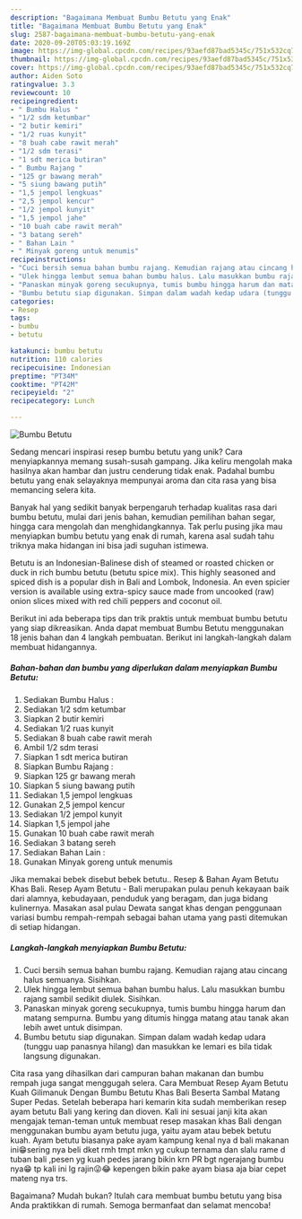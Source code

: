 ```yaml
---
description: "Bagaimana Membuat Bumbu Betutu yang Enak"
title: "Bagaimana Membuat Bumbu Betutu yang Enak"
slug: 2587-bagaimana-membuat-bumbu-betutu-yang-enak
date: 2020-09-20T05:03:19.169Z
image: https://img-global.cpcdn.com/recipes/93aefd87bad5345c/751x532cq70/bumbu-betutu-foto-resep-utama.jpg
thumbnail: https://img-global.cpcdn.com/recipes/93aefd87bad5345c/751x532cq70/bumbu-betutu-foto-resep-utama.jpg
cover: https://img-global.cpcdn.com/recipes/93aefd87bad5345c/751x532cq70/bumbu-betutu-foto-resep-utama.jpg
author: Aiden Soto
ratingvalue: 3.3
reviewcount: 10
recipeingredient:
- " Bumbu Halus "
- "1/2 sdm ketumbar"
- "2 butir kemiri"
- "1/2 ruas kunyit"
- "8 buah cabe rawit merah"
- "1/2 sdm terasi"
- "1 sdt merica butiran"
- " Bumbu Rajang "
- "125 gr bawang merah"
- "5 siung bawang putih"
- "1,5 jempol lengkuas"
- "2,5 jempol kencur"
- "1/2 jempol kunyit"
- "1,5 jempol jahe"
- "10 buah cabe rawit merah"
- "3 batang sereh"
- " Bahan Lain "
- " Minyak goreng untuk menumis"
recipeinstructions:
- "Cuci bersih semua bahan bumbu rajang. Kemudian rajang atau cincang halus semuanya. Sisihkan."
- "Ulek hingga lembut semua bahan bumbu halus. Lalu masukkan bumbu rajang sambil sedikit diulek. Sisihkan."
- "Panaskan minyak goreng secukupnya, tumis bumbu hingga harum dan matang sempurna. Bumbu yang ditumis hingga matang atau tanak akan lebih awet untuk disimpan."
- "Bumbu betutu siap digunakan. Simpan dalam wadah kedap udara (tunggu uap panasnya hilang) dan masukkan ke lemari es bila tidak langsung digunakan."
categories:
- Resep
tags:
- bumbu
- betutu

katakunci: bumbu betutu 
nutrition: 110 calories
recipecuisine: Indonesian
preptime: "PT34M"
cooktime: "PT42M"
recipeyield: "2"
recipecategory: Lunch

---
```



![Bumbu Betutu](https://img-global.cpcdn.com/recipes/93aefd87bad5345c/751x532cq70/bumbu-betutu-foto-resep-utama.jpg)

Sedang mencari inspirasi resep bumbu betutu yang unik? Cara menyiapkannya memang susah-susah gampang. Jika keliru mengolah maka hasilnya akan hambar dan justru cenderung tidak enak. Padahal bumbu betutu yang enak selayaknya mempunyai aroma dan cita rasa yang bisa memancing selera kita.

Banyak hal yang sedikit banyak berpengaruh terhadap kualitas rasa dari bumbu betutu, mulai dari jenis bahan, kemudian pemilihan bahan segar, hingga cara mengolah dan menghidangkannya. Tak perlu pusing jika mau menyiapkan bumbu betutu yang enak di rumah, karena asal sudah tahu triknya maka hidangan ini bisa jadi suguhan istimewa.

Betutu is an Indonesian-Balinese dish of steamed or roasted chicken or duck in rich bumbu betutu (betutu spice mix). This highly seasoned and spiced dish is a popular dish in Bali and Lombok, Indonesia. An even spicier version is available using extra-spicy sauce made from uncooked (raw) onion slices mixed with red chili peppers and coconut oil.


Berikut ini ada beberapa tips dan trik praktis untuk membuat bumbu betutu yang siap dikreasikan. Anda dapat membuat Bumbu Betutu menggunakan 18 jenis bahan dan 4 langkah pembuatan. Berikut ini langkah-langkah dalam membuat hidangannya.

<!--inarticleads1-->

##### Bahan-bahan dan bumbu yang diperlukan dalam menyiapkan Bumbu Betutu:

1. Sediakan  Bumbu Halus :
1. Sediakan 1/2 sdm ketumbar
1. Siapkan 2 butir kemiri
1. Sediakan 1/2 ruas kunyit
1. Sediakan 8 buah cabe rawit merah
1. Ambil 1/2 sdm terasi
1. Siapkan 1 sdt merica butiran
1. Siapkan  Bumbu Rajang :
1. Siapkan 125 gr bawang merah
1. Siapkan 5 siung bawang putih
1. Sediakan 1,5 jempol lengkuas
1. Gunakan 2,5 jempol kencur
1. Sediakan 1/2 jempol kunyit
1. Siapkan 1,5 jempol jahe
1. Gunakan 10 buah cabe rawit merah
1. Sediakan 3 batang sereh
1. Sediakan  Bahan Lain :
1. Gunakan  Minyak goreng untuk menumis


Jika memakai bebek disebut bebek betutu.. Resep &amp; Bahan Ayam Betutu Khas Bali. Resep Ayam Betutu - Bali merupakan pulau penuh kekayaan baik dari alamnya, kebudayaan, penduduk yang beragam, dan juga bidang kulinernya. Masakan asal pulau Dewata sangat khas dengan penggunaan variasi bumbu rempah-rempah sebagai bahan utama yang pasti ditemukan di setiap hidangan. 

<!--inarticleads2-->

##### Langkah-langkah menyiapkan Bumbu Betutu:

1. Cuci bersih semua bahan bumbu rajang. Kemudian rajang atau cincang halus semuanya. Sisihkan.
1. Ulek hingga lembut semua bahan bumbu halus. Lalu masukkan bumbu rajang sambil sedikit diulek. Sisihkan.
1. Panaskan minyak goreng secukupnya, tumis bumbu hingga harum dan matang sempurna. Bumbu yang ditumis hingga matang atau tanak akan lebih awet untuk disimpan.
1. Bumbu betutu siap digunakan. Simpan dalam wadah kedap udara (tunggu uap panasnya hilang) dan masukkan ke lemari es bila tidak langsung digunakan.


Cita rasa yang dihasilkan dari campuran bahan makanan dan bumbu rempah juga sangat menggugah selera. Cara Membuat Resep Ayam Betutu Kuah Gilimanuk Dengan Bumbu Betutu Khas Bali Beserta Sambal Matang Super Pedas. Setelah beberapa hari kemarin kita sudah memberikan resep ayam betutu Bali yang kering dan dioven. Kali ini sesuai janji kita akan mengajak teman-teman untuk membuat resep masakan khas Bali dengan menggunakan bumbu ayam betutu juga, yaitu ayam atau bebek betutu kuah. Ayam betutu biasanya pake ayam kampung kenal nya d bali makanan ini😁sering nya beli dket rmh tmpt mkn yg cukup ternama dan slalu rame d tuban bali ,pesen yg kuah pedes jarang bikin krn PR bgt ngerajang bumbu nya😁 tp kali ini lg rajin😜😂 kepengen bikin pake ayam biasa aja biar cepet mateng nya trs. 

Bagaimana? Mudah bukan? Itulah cara membuat bumbu betutu yang bisa Anda praktikkan di rumah. Semoga bermanfaat dan selamat mencoba!
